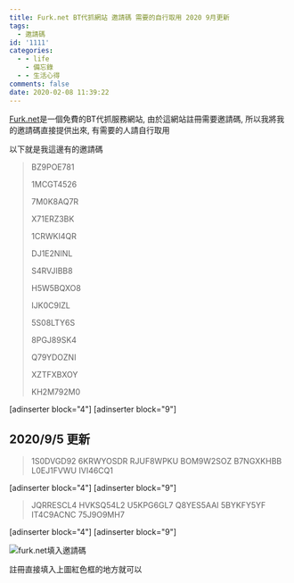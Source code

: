 ```yaml
---
title: Furk.net BT代抓網站 邀請碼 需要的自行取用 2020 9月更新
tags:
  - 邀請碼
id: '1111'
categories:
  - - life
    - 備忘錄
  - - 生活心得
comments: false
date: 2020-02-08 11:39:22
---
```


[Furk.net](https://www.furk.ne)是一個免費的BT代抓服務網站, 由於這網站註冊需要邀請碼, 所以我將我的邀請碼直接提供出來, 有需要的人請自行取用

以下就是我這邊有的邀請碼

> BZ9POE781
> 
> 1MCGT4526
> 
> 7M0K8AQ7R
> 
> X71ERZ3BK
> 
> 1CRWKI4QR
> 
> DJ1E2NINL
> 
> S4RVJIBB8
> 
> H5W5BQXO8
> 
> IJK0C9IZL
> 
> 5S08LTY6S
> 
> 8PGJ89SK4
> 
> Q79YDOZNI
> 
> XZTFXBXOY
> 
> KH2M792M0

\[adinserter block="4"\] \[adinserter block="9"\]

## 2020/9/5 更新

> 1S0DVGD92 6KRWYOSDR RJUF8WPKU BOM9W2SOZ B7NGXKHBB L0EJ1FVWU IVI46CQ1

\[adinserter block="4"\] \[adinserter block="9"\]

> JQRRESCL4 HVKSQ54L2 U5KPG6GL7 Q8YES5AAI 5BYKFY5YF IT4C9ACNC 75J9O9MH7

\[adinserter block="4"\] \[adinserter block="9"\]

![furk.net填入邀請碼](https://blog.devcker.com/wp-content/uploads/2020/02/firefox_8gKJWQut8C-300x261.png)

註冊直接填入上圖紅色框的地方就可以